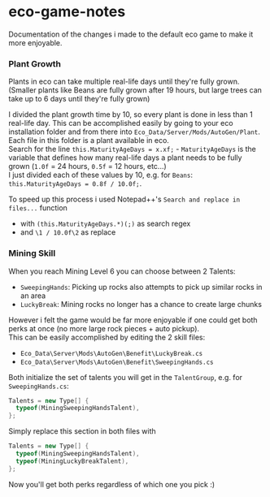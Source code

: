# eco-game-notes
Documentation of the changes i made to the default eco game to make it more enjoyable.

### Plant Growth
Plants in eco can take multiple real-life days until they're fully grown. (Smaller plants like Beans are fully grown after 19 hours, but large trees can take up to 6 days until they're fully grown)

I divided the plant growth time by 10, so every plant is done in less than 1 real-life day.
This can be accomplished easily by going to your eco installation folder and from there into `Eco_Data/Server/Mods/AutoGen/Plant`.  
Each file in this folder is a plant available in eco.  
Search for the line `this.MaturityAgeDays = x.xf;` - `MaturityAgeDays` is the variable that defines how many real-life days a plant needs to be fully grown (`1.0f` = 24 hours, `0.5f` = 12 hours, etc...)  
I just divided each of these values by 10, e.g. for `Beans`: `this.MaturityAgeDays = 0.8f / 10.0f;`.  

To speed up this process i used Notepad++'s `Search and replace in files...` function
- with `(this.MaturityAgeDays.*)(;)` as search regex
- and `\1 / 10.0f\2` as replace

### Mining Skill
When you reach Mining Level 6 you can choose between 2 Talents:
- `SweepingHands`: Picking up rocks also attempts to pick up similar rocks in an area
- `LuckyBreak`: Mining rocks no longer has a chance to create large chunks

However i felt the game would be far more enjoyable if one could get both perks at once (no more large rock pieces + auto pickup).  
This can be easily accomplished by editing the 2 skill files:
- `Eco_Data\Server\Mods\AutoGen\Benefit\LuckyBreak.cs`
- `Eco_Data\Server\Mods\AutoGen\Benefit\SweepingHands.cs`

Both initialize the set of talents you will get in the `TalentGroup`, e.g. for `SweepingHands.cs`:
```c#
Talents = new Type[] {
  typeof(MiningSweepingHandsTalent),
};
```

Simply replace this section in both files with
```c#
Talents = new Type[] {
  typeof(MiningSweepingHandsTalent),
  typeof(MiningLuckyBreakTalent),
};
```

Now you'll get both perks regardless of which one you pick :)
